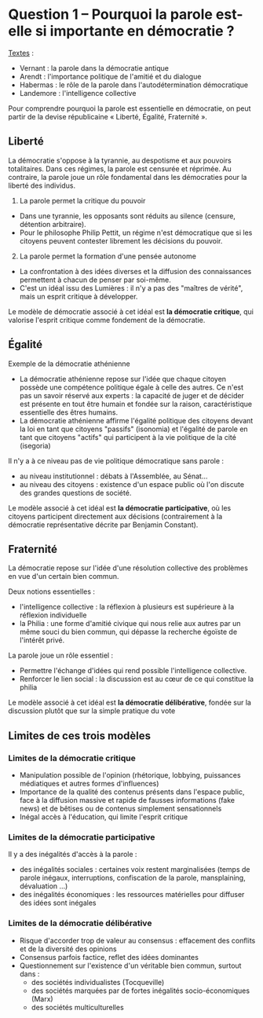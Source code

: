 # Question 1 – Pourquoi la parole est-elle si importante en démocratie ?

[Textes](https://codimd.apps.education.fr/s/gW_m6s-EC) :
- Vernant : la parole dans la démocratie antique
- Arendt : l'importance politique de l'amitié et du dialogue
- Habermas : le rôle de la parole dans l'autodétermination démocratique
- Landemore : l'intelligence collective

Pour comprendre pourquoi la parole est essentielle en démocratie, on peut partir de la devise républicaine « Liberté, Égalité, Fraternité ».

## Liberté


La démocratie s'oppose à la tyrannie, au despotisme et aux pouvoirs totalitaires. Dans ces régimes, la parole est censurée et réprimée.
Au contraire, la parole joue un rôle fondamental dans les démocraties pour la liberté des individus.

1. La parole permet la critique du pouvoir

- Dans une tyrannie, les opposants sont réduits au silence (censure, détention arbitraire).
- Pour le philosophe Philip Pettit, un régime n'est démocratique que si les citoyens peuvent contester librement les décisions du pouvoir.

2. La parole permet la formation d'une pensée autonome

- La confrontation à des idées diverses et la diffusion des connaissances permettent à chacun de penser par soi-même.
- C'est un idéal issu des Lumières : il n'y a pas des "maîtres de vérité", mais un esprit critique à développer.


Le modèle de démocratie associé à cet idéal est **la démocratie critique**, qui valorise l'esprit critique comme fondement de la démocratie.


## Égalité


Exemple de la démocratie athénienne

- La démocratie athénienne repose sur l'idée que chaque citoyen possède une compétence politique égale à celle des autres. Ce n'est pas un savoir réservé aux experts : la capacité de juger et de décider est présente en tout être humain et fondée sur la raison, caractéristique essentielle des êtres humains.
- La démocratie athénienne affirme l'égalité politique des citoyens devant la loi en tant que citoyens "passifs" (isonomia) et l'égalité de parole en tant que citoyens "actifs" qui participent à la vie politique de la cité (isegoria)


Il n'y a à ce niveau pas de vie politique démocratique sans parole :
- au niveau institutionnel : débats à l'Assemblée, au Sénat…
- au niveau des citoyens : existence d'un espace public où l'on discute des grandes questions de société.


Le modèle associé à cet idéal est **la démocratie participative**, où les citoyens participent directement aux décisions (contrairement à la démocratie représentative décrite par Benjamin Constant).


## Fraternité

La démocratie repose sur l'idée d'une résolution collective des problèmes en vue d'un certain bien commun.

Deux notions essentielles :
- l'intelligence collective : la réflexion à plusieurs est supérieure à la réflexion individuelle
- la Philia : une forme d'amitié civique qui nous relie aux autres par un même souci du bien commun, qui dépasse la recherche égoïste de l'intérêt privé.


La parole joue un rôle essentiel :
- Permettre l'échange d'idées qui rend possible l'intelligence collective.
- Renforcer le lien social : la discussion est au cœur de ce qui constitue la philia


Le modèle associé à cet idéal est **la démocratie délibérative**, fondée sur la discussion plutôt que sur la simple pratique du vote

## Limites de ces trois modèles


### Limites de la démocratie critique

- Manipulation possible de l'opinion (rhétorique, lobbying, puissances médiatiques et autres formes d'influences)
- Importance de la qualité des contenus présents dans l'espace public, face à la diffusion massive et rapide de fausses informations (fake news) et de bêtises ou de contenus simplement sensationnels
- Inégal accès à l'éducation, qui limite l'esprit critique


### Limites de la démocratie participative

Il y a des inégalités d'accès à la parole :
- des inégalités sociales : certaines voix restent marginalisées (temps de parole inégaux, interruptions, confiscation de la parole, mansplaining, dévaluation …)
- des inégalités économiques : les ressources matérielles pour diffuser des idées sont inégales


### Limites de la démocratie délibérative

- Risque d'accorder trop de valeur au consensus : effacement des conflits et de la diversité des opinions
- Consensus parfois factice, reflet des idées dominantes
- Questionnement sur l'existence d'un véritable bien commun, surtout dans :
	- des sociétés individualistes (Tocqueville)
	- des sociétés marquées par de fortes inégalités socio-économiques (Marx)
	- des sociétés multiculturelles